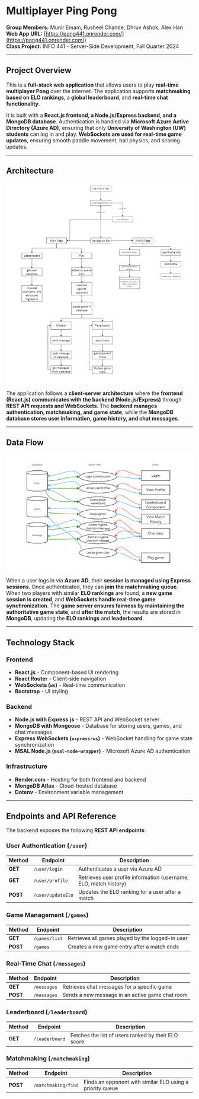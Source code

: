 # Multiplayer Ping Pong
**Group Members:** Munir Emam, Rusheel Chande, Dhruv Ashok, Alex Han  
**Web App URL:** [https://pong441.onrender.com/](https://pong441.onrender.com/)  
**Class Project:** INFO 441 - Server-Side Development, Fall Quarter 2024  

---

## **Project Overview**
This is a **full-stack web application** that allows users to play **real-time multiplayer Pong** over the internet. The application supports **matchmaking based on ELO rankings**, a **global leaderboard**, and **real-time chat functionality**.

It is built with a **React.js frontend, a Node.js/Express backend, and a MongoDB database**. Authentication is handled via **Microsoft Azure Active Directory (Azure AD)**, ensuring that only **University of Washington (UW) students** can log in and play. **WebSockets are used for real-time game updates**, ensuring smooth paddle movement, ball physics, and scoring updates.

---

## **Architecture**
![architectural diagram](diagrams/architectural.png)

The application follows a **client-server architecture** where the **frontend (React.js) communicates with the backend (Node.js/Express)** through **REST API requests and WebSockets**. The **backend manages authentication, matchmaking, and game state**, while the **MongoDB database stores user information, game history, and chat messages**.

---

## **Data Flow**
![data flow diagram](diagrams/data_flow.png)

When a user logs in via **Azure AD**, their **session is managed using Express sessions**. Once authenticated, they can **join the matchmaking queue**. When two players with similar **ELO rankings** are found, a **new game session is created**, and **WebSockets handle real-time game synchronization**. The **game server ensures fairness by maintaining the authoritative game state**, and **after the match**, the results are stored in **MongoDB**, updating the **ELO rankings** and **leaderboard**.

---

## **Technology Stack**
### **Frontend**
- **React.js** - Component-based UI rendering
- **React Router** - Client-side navigation
- **WebSockets (`ws`)** - Real-time communication
- **Bootstrap** - UI styling

### **Backend**
- **Node.js with Express.js** - REST API and WebSocket server
- **MongoDB with Mongoose** - Database for storing users, games, and chat messages
- **Express WebSockets (`express-ws`)** - WebSocket handling for game state synchronization
- **MSAL Node.js (`msal-node-wrapper`)** - Microsoft Azure AD authentication

### **Infrastructure**
- **Render.com** - Hosting for both frontend and backend
- **MongoDB Atlas** - Cloud-hosted database
- **Dotenv** - Environment variable management

---

## **Endpoints and API Reference**
The backend exposes the following **REST API endpoints**:

### **User Authentication (`/user`)**
| Method | Endpoint          | Description |
|--------|------------------|-------------|
| **GET** | `/user/login` | Authenticates a user via Azure AD |
| **GET** | `/user/profile` | Retrieves user profile information (username, ELO, match history) |
| **POST** | `/user/updateElo` | Updates the ELO ranking for a user after a match |

### **Game Management (`/games`)**
| Method | Endpoint          | Description |
|--------|------------------|-------------|
| **GET** | `/games/list` | Retrieves all games played by the logged-in user |
| **POST** | `/games` | Creates a new game entry after a match ends |

### **Real-Time Chat (`/messages`)**
| Method | Endpoint          | Description |
|--------|------------------|-------------|
| **GET** | `/messages` | Retrieves chat messages for a specific game |
| **POST** | `/messages` | Sends a new message in an active game chat room |

### **Leaderboard (`/leaderboard`)**
| Method | Endpoint          | Description |
|--------|------------------|-------------|
| **GET** | `/leaderboard` | Fetches the list of users ranked by their ELO score |

### **Matchmaking (`/matchmaking`)**
| Method | Endpoint          | Description |
|--------|------------------|-------------|
| **POST** | `/matchmaking/find` | Finds an opponent with similar ELO using a priority queue |
